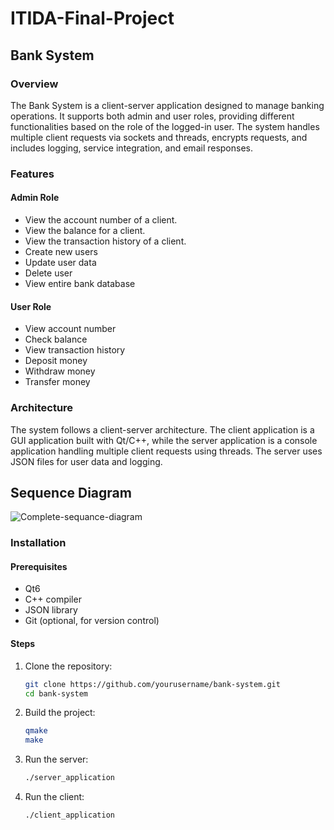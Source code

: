 # ITIDA-Final-Project

## Bank System

### Overview

The Bank System is a client-server application designed to manage banking operations. It supports both admin and user roles, providing different functionalities based on the role of the logged-in user. The system handles multiple client requests via sockets and threads, encrypts requests, and includes logging, service integration, and email responses.

### Features

#### Admin Role
- View the account number of a client.
- View the balance for a client.
- View the transaction history of a client.
- Create new users
- Update user data
- Delete user
- View entire bank database

#### User Role
- View account number
- Check balance
- View transaction history
- Deposit money
- Withdraw money
- Transfer money

### Architecture
The system follows a client-server architecture. The client application is a GUI application built with Qt/C++, while the server application is a console application handling multiple client requests using threads. The server uses JSON files for user data and logging.

## Sequence Diagram
![Complete-sequance-diagram](https://github.com/user-attachments/assets/369b1e28-eec1-44e5-8d42-eb4467f3dfb5)

### Installation

#### Prerequisites
- Qt6
- C++ compiler
- JSON library
- Git (optional, for version control)

#### Steps

1. Clone the repository:
    ```bash
    git clone https://github.com/yourusername/bank-system.git
    cd bank-system
    ```

2. Build the project:
    ```bash
    qmake
    make
    ```

3. Run the server:
    ```bash
    ./server_application
    ```

4. Run the client:
    ```bash
    ./client_application
    ```
